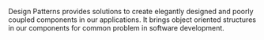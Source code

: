 Design Patterns provides solutions to create elegantly designed and poorly coupled components in our applications.
    It brings object oriented structures in our components for common problem in software development.